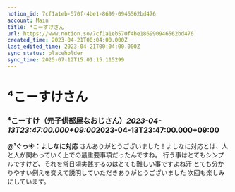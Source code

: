 ```yaml
---
notion_id: 7cf1a1eb-570f-4be1-8699-0946562bd476
account: Main
title: ⁴こーすけさん
url: https://www.notion.so/7cf1a1eb570f4be186990946562bd476
created_time: 2023-04-21T00:04:00.000Z
last_edited_time: 2023-04-21T00:04:00.000Z
sync_status: placeholder
sync_time: 2025-07-12T15:01:15.115299
---
```

# ⁴こーすけさん

### **⁴こーすけ（元子供部屋なおじさん）*****2023-04-13T23:47:00.000+09:00*****2023-04-13T23:47:00.000+09:00**
**@¹ぐっ☀：よしなに対応**
さんありがとうございました！よしなに対応とは、人と人が関わっていく上での最重要事項だったんですね。
行う事はとてもシンプルですけど、それを常日頃実践するのはとても難しい事ですよね汗
とても分かりやすい例えを交えて説明していただきありがとうございました
次回も楽しみにしています。